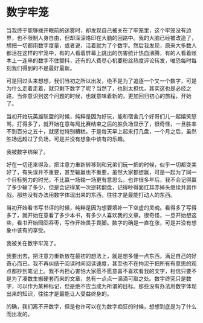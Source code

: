 # 数字牢笼

当我终于能够拨开眼前的迷雾时，却发现自己被关在了牢笼里，这个牢笼没有边界，也不限制人身自由，但却深深烙印在大脑的回路中。我的大脑已经被改造了，想把一切都用数字度量，或者说，活着就为了个数字。然后我发现，原来大多数人都活在这样的牢笼中，有的人看着屏幕上跳出的伤害统计热血沸腾，有的人看着账本上一连串的数字不住颤抖，还有的人费尽心机要粉丝热度评论转发，唯恐每时每刻我们得到的不是最好最新。

可是回过头来想想，我们当初之所以出发，绝不是为了追逐一个又一个数字，可是为什么走着走着，就只剩下数字了呢？当然了，也别太担忧，其实这也是必经之路，当你意识到这个问题的时候，也就意味着新的，更加回归初心的旅程，开始了。

当初开始玩英雄联盟的时候，纯粹是因为好玩，能和宿舍几个好哥们儿一起嬉笑怒骂，打得多了，就开始在意每局比赛结束之后的胜负场显示了，很奇怪，一旦胜率不到百分之五十，就感觉特别糟糕。于是每天早上起来打几盘，一个月之后，虽然胜场远超过了负场，可是并没有想象中该有的乐趣。

我被数字绑架了。

好在一切还来得及，把注意力重新转移到和兄弟们玩一把的时候，似乎一切都变美好了，有失误并不重要，甚至输赢也不重要，虽然大家都想赢，可是一起为了同一个目标努力的时光，不比赢一场输一场更有意思么。也许很多年后，我不会记得赢了多少输了多少，但是会记得某一次逆转翻盘，记得吵得面红耳赤掉头继续并肩作战。那些没有办法用数字体现出来的东西，往往才是最能打动人的东西。

当初开始看书写书评的时候，纯粹是因为想要填补一下空虚的灵魂。看得多了写得多了，就开始在意看了多少本书，有多少人喜欢我的文章。很奇怪，一旦开始想这些，看书开始囫囵吞枣，写作开始畏手畏脚。数字的确是一直在涨，可是并没有想象中该有的享受。

我被关在数字牢笼了。

我要出去，把注意力重新放在最初的想法上，就是想多懂一点东西，满足自己的好奇心而已。我不再纠结于阅读时间阅读速度，甚至也不在拘泥于把所有有意思的观点都抄到笔记上。我不再担心害怕大家愿不愿意喜不喜欢看我的文字，相信只要不是为了凑数生搬硬套而来的文章，总有一点点一滴滴可取之处。数字终究只是数字，可以作为某种标记，但是绝不应当成为所谓的目标。那些没有办法用数字体现出来的知识，往往才是最能让人受益终身的。

的确，我们离不开数字，但是也许可以在为数字痴狂的时候，想想到底是为了什么而出发的。
